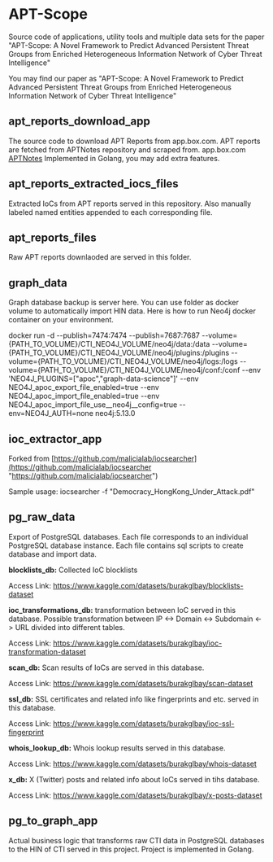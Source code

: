 # APT-Scope
Source code of applications, utility tools and multiple data sets for the paper "APT-Scope: A Novel Framework to Predict Advanced Persistent Threat Groups from Enriched Heterogeneous Information Network of Cyber Threat Intelligence"

You may find our paper as "APT-Scope: A Novel Framework to Predict Advanced Persistent Threat Groups from Enriched Heterogeneous Information Network of Cyber Threat Intelligence"



## apt_reports_download_app
The source code to download APT Reports from app.box.com.
APT reports are fetched from APTNotes repository and scraped from. app.box.com  [APTNotes](https://github.com/aptnotes/data "APTNotes")
Implemented in Golang, you may add extra features.

## apt_reports_extracted_iocs_files
Extracted IoCs from APT reports served in this repository. Also manually labeled named entities appended to each corresponding file.

## apt_reports_files
Raw APT reports downlaoded are served in this folder.

## graph_data
Graph database backup is server here. You can use folder as docker volume to automatically import HIN data.
Here is how to run Neo4j docker container on your environment.

docker run -d --publish=7474:7474 --publish=7687:7687 --volume={PATH_TO_VOLUME}/CTI_NEO4J_VOLUME/neo4j/data:/data --volume={PATH_TO_VOLUME}/CTI_NEO4J_VOLUME/neo4j/plugins:/plugins --volume={PATH_TO_VOLUME}/CTI_NEO4J_VOLUME/neo4j/logs:/logs --volume={PATH_TO_VOLUME}/CTI_NEO4J_VOLUME/neo4j/conf:/conf --env 'NEO4J_PLUGINS=[\"apoc\",\"graph-data-science\"]' --env NEO4J_apoc_export_file_enabled=true --env NEO4J_apoc_import_file_enabled=true --env NEO4J_apoc_import_file_use__neo4j__config=true --env=NEO4J_AUTH=none neo4j:5.13.0

## ioc_extractor_app
Forked from [https://github.com/malicialab/iocsearcher](https://github.com/malicialab/iocsearcher "https://github.com/malicialab/iocsearcher") 

Sample usage:
iocsearcher -f "Democracy_HongKong_Under_Attack.pdf"

## pg_raw_data
Export of PostgreSQL  databases.
Each file corresponds to an individual PostgreSQL database instance.
Each file contains sql scripts to create database and import data.

**blocklists_db:** Collected IoC blocklists

Access Link: https://www.kaggle.com/datasets/burakglbay/blocklists-dataset

**ioc_transformations_db:** transformation between IoC served in this database. Possible transformation between IP <-> Domain <-> Subdomain <-> URL divided into different tables.

Access Link: https://www.kaggle.com/datasets/burakglbay/ioc-transformation-dataset

**scan_db:** Scan results of IoCs are served in this database.

Access Link: https://www.kaggle.com/datasets/burakglbay/scan-dataset

**ssl_db:** SSL certificates and related info like fingerprints and etc. served in this database.

Access Link: https://www.kaggle.com/datasets/burakglbay/ioc-ssl-fingerprint

**whois_lookup_db:** Whois lookup results served in this database.

Access Link: https://www.kaggle.com/datasets/burakglbay/whois-dataset

**x_db:** X (Twitter) posts and related info about IoCs served in tihs database. 

Access Link: https://www.kaggle.com/datasets/burakglbay/x-posts-dataset

## pg_to_graph_app

Actual business logic that transforms raw CTI data in PostgreSQL databases to the HIN of CTI served in this project. Project is implemented in Golang. 
